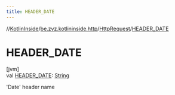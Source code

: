 ```yaml
---
title: HEADER_DATE
---
```

//[KotlinInside](../../../index.html)/[be.zvz.kotlininside.http](../index.html)/[HttpRequest](index.html)/[HEADER_DATE](-h-e-a-d-e-r_-d-a-t-e.html)



# HEADER_DATE



[jvm]\
val [HEADER_DATE](-h-e-a-d-e-r_-d-a-t-e.html): [String](https://docs.oracle.com/javase/7/docs/api/java/lang/String.html)



'Date' header name




